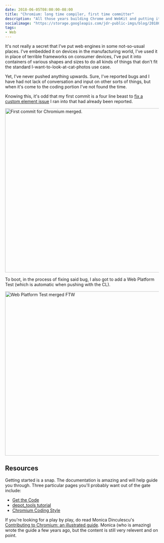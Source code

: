 ```yaml
---
date: 2018-06-05T08:00:00-08:00
title: "Chromium: long time compiler, first time committer"
description: "All those years building Chrome and WebKit and putting it places, and yet this is my first commit."
socialimage: "https://storage.googleapis.com/jdr-public-imgs/blog/20180605-chromium-first-commit-twitter-1024x535.jpg"
tags:
- Web
---
```


It's not really a secret that I've put web engines in some not-so-usual places. I've embedded it on devices in the manufacturing world, I've used it in place of terrible frameworks on consumer devices, I've put it into containers of various shapes and sizes to do all kinds of things that don't fit the standard I-want-to-look-at-cat-photos use case.

Yet, I've never pushed anything upwards. Sure, I've reported bugs and I have had not lack of conversation and input on other sorts of things, but when it's come to the coding portion I've not found the time.

Knowing this, it's odd that my first commit is a four line beast to [fix a custom element issue](https://bugs.chromium.org/p/chromium/issues/detail?id=841725) I ran into that had already been reported.

<img decoding="async" loading="lazy" width="800" height="538" src="https://storage.googleapis.com/jdr-public-imgs/blog/20180605-chromium-first-commit-twitter-1024x535.jpg" alt="First commit for Chromium merged.">

To boot, in the process of fixing said bug, I also got to add a Web Platform Test (which is automatic when pushing with the CL).

<img decoding="async" loading="lazy" width="800" height="538" src="https://storage.googleapis.com/jdr-public-imgs/blog/20180605-wpt-test-twitter-1024x535.jpg" alt="Web Platform Test merged FTW">

## Resources

Getting started is a snap. The documentation is amazing and will help guide you through. Three particular pages you'll probably want out of the gate include:

- [Get the Code](https://www.chromium.org/developers/how-tos/get-the-code)
- [depot_tools tutorial](https://commondatastorage.googleapis.com/chrome-infra-docs/flat/depot_tools/docs/html/depot_tools_tutorial.html)
- [Chromium Coding Style](https://chromium.googlesource.com/chromium/src/+/master/styleguide/styleguide.md)

If you're looking for a play by play, do read Monica Dinculescu's [Contributing to Chromium: an illustrated guide](https://meowni.ca/posts/chromium-101/). Monica (who is amazing) wrote the guide a few years ago, but the content is still very relevent and on point.
